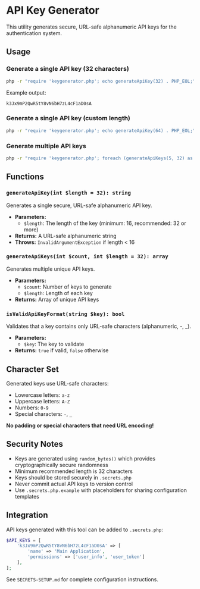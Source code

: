 # API Key Generator

This utility generates secure, URL-safe alphanumeric API keys for the authentication system.

## Usage

### Generate a single API key (32 characters)

```bash
php -r "require 'keygenerator.php'; echo generateApiKey(32) . PHP_EOL;"
```

Example output:
```
k3Jx9mP2QwR5tY8vN6bH7zL4cF1aD0sA
```

### Generate a single API key (custom length)

```bash
php -r "require 'keygenerator.php'; echo generateApiKey(64) . PHP_EOL;"
```

### Generate multiple API keys

```bash
php -r "require 'keygenerator.php'; foreach (generateApiKeys(5, 32) as \$key) echo \$key . PHP_EOL;"
```

## Functions

### `generateApiKey(int $length = 32): string`

Generates a single secure, URL-safe alphanumeric API key.

- **Parameters:**
  - `$length`: The length of the key (minimum: 16, recommended: 32 or more)
- **Returns:** A URL-safe alphanumeric string
- **Throws:** `InvalidArgumentException` if length < 16

### `generateApiKeys(int $count, int $length = 32): array`

Generates multiple unique API keys.

- **Parameters:**
  - `$count`: Number of keys to generate
  - `$length`: Length of each key
- **Returns:** Array of unique API keys

### `isValidApiKeyFormat(string $key): bool`

Validates that a key contains only URL-safe characters (alphanumeric, -, _).

- **Parameters:**
  - `$key`: The key to validate
- **Returns:** `true` if valid, `false` otherwise

## Character Set

Generated keys use URL-safe characters:
- Lowercase letters: `a-z`
- Uppercase letters: `A-Z`
- Numbers: `0-9`
- Special characters: `-`, `_`

**No padding or special characters that need URL encoding!**

## Security Notes

- Keys are generated using `random_bytes()` which provides cryptographically secure randomness
- Minimum recommended length is 32 characters
- Keys should be stored securely in `.secrets.php`
- Never commit actual API keys to version control
- Use `.secrets.php.example` with placeholders for sharing configuration templates

## Integration

API keys generated with this tool can be added to `.secrets.php`:

```php
$API_KEYS = [
    'k3Jx9mP2QwR5tY8vN6bH7zL4cF1aD0sA' => [
        'name' => 'Main Application',
        'permissions' => ['user_info', 'user_token']
    ],
];
```

See `SECRETS-SETUP.md` for complete configuration instructions.
